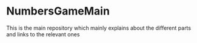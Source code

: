# NumbersGameMain
This is the main repository which mainly explains about the different parts and links to the relevant ones
